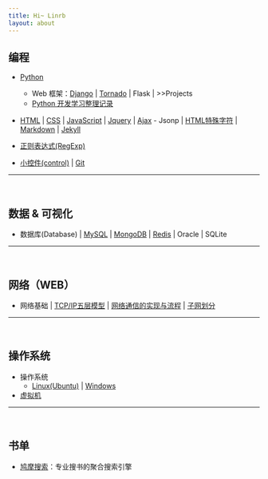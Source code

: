 ```yaml
---
title: Hi~ Linrb
layout: about
---
```

## 编程

- [Python]({{site.baseurl}}/2017/08/09/Python)
    - Web 框架：[Django]({{site.baseurl}}/2017/08/09/Django) \| 
      [Tornado]() \| 
      Flask \| 
      \>>Projects
    - [Python 开发学习整理记录]({{site.baseurl}}/2017/08/09/Python_Full_Stack)
- [HTML]({{site.baseurl}}/2017/09/15/HTML) \| 
  [CSS]() \| 
  [JavaScript]() \| 
  [Jquery]() \| 
  [Ajax]({{site.baseurl}}/2017/08/09/Ajax) - Jsonp \| 
  [HTML特殊字符]() \| 
  [Markdown]({{site.baseurl}}/2017/08/09/Markdown) \| 
  [Jekyll]({{site.baseurl}}/2017/08/09/Jekyll)
  
- [正则表达式(RegExp)]({{site.baseurl}}/2017/08/13/re)
- [小控件(control)]() \| 
  [Git]()


***

<br>

## 数据 & 可视化

- 数据库(Database) \| 
  [MySQL]({{site.baseurl}}/2017/09/16/Mysql) \| 
  [MongoDB]() \| 
  [Redis]({{site.baseurl}}/2017/08/15/redis) \| 
  Oracle \| 
  SQLite

***

<br>

## 网络（WEB）

- 网络基础 \| 
  [TCP/IP五层模型]({{site.baseurl}}/2017/06/30/network-protocol-basics) \| 
  [网络通信的实现与流程]({{site.baseurl}}/2017/07/05/network-communications-achieve-and-process) \| 
  [子网划分]({{site.baseurl}}/2017/07/10/subnet-partition.md)

***

<br>

## 操作系统

- 操作系统
    - [Linux(Ubuntu)]({{site.baseurl}}/2017/08/16/Linux) \| 
      [Windows]()
- [虚拟机]()

***

<br>

## 书单

- [鸠摩搜索](https://www.jiumodiary.com/)：专业搜书的聚合搜索引擎